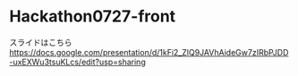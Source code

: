 # Hackathon0727-front

スライドはこちら
https://docs.google.com/presentation/d/1kFi2_ZlQ9JAVhAideGw7zIRbPJDD-uxEXWu3tsuKLcs/edit?usp=sharing
